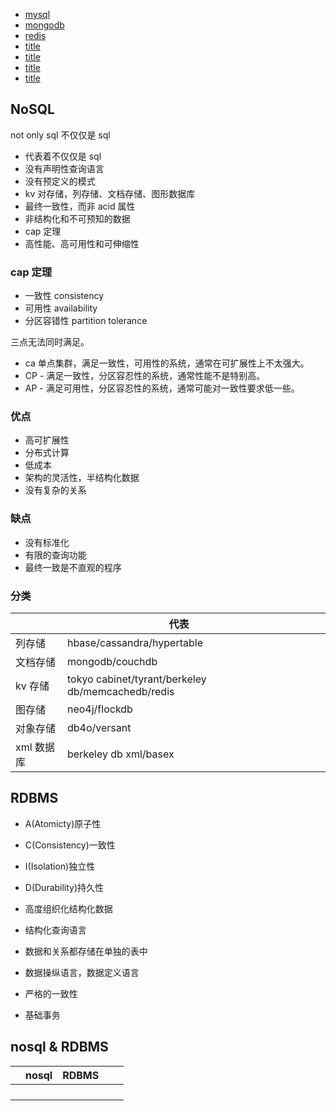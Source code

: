 - [mysql](/db/mysql/index.html)
- [mongodb](/db/mongodb/index.html)
- [redis](/db/redis/index.html)
- [title](/db/title/index.html)
- [title](/db/title/index.html)
- [title](/db/title/index.html)
- [title](/db/title/index.html)

## NoSQL

not only sql 不仅仅是 sql

- 代表着不仅仅是 sql
- 没有声明性查询语言
- 没有预定义的模式
- kv 对存储，列存储、文档存储、图形数据库
- 最终一致性，而非 acid 属性
- 非结构化和不可预知的数据
- cap 定理
- 高性能、高可用性和可伸缩性

### cap 定理

- 一致性 consistency
- 可用性 availability
- 分区容错性 partition tolerance

三点无法同时满足。

- ca 单点集群，满足一致性，可用性的系统，通常在可扩展性上不太强大。
- CP - 满足一致性，分区容忍性的系统，通常性能不是特别高。
- AP - 满足可用性，分区容忍性的系统，通常可能对一致性要求低一些。

### 优点

- 高可扩展性
- 分布式计算
- 低成本
- 架构的灵活性，半结构化数据
- 没有复杂的关系

### 缺点

- 没有标准化
- 有限的查询功能
- 最终一致是不直观的程序

### 分类

|            | 代表                                              |     |     |     |
| ---------- | ------------------------------------------------- | --- | --- | --- |
| 列存储     | hbase/cassandra/hypertable                        |     |     |     |
| 文档存储   | mongodb/couchdb                                   |     |     |     |
| kv 存储    | tokyo cabinet/tyrant/berkeley db/memcachedb/redis |     |     |     |
| 图存储     | neo4j/flockdb                                     |     |     |     |
| 对象存储   | db4o/versant                                      |     |     |     |
| xml 数据库 | berkeley db xml/basex                             |     |     |     |

## RDBMS

- A(Atomicty)原子性
- C(Consistency)一致性
- I(Isolation)独立性
- D(Durability)持久性

- 高度组织化结构化数据
- 结构化查询语言
- 数据和关系都存储在单独的表中
- 数据操纵语言，数据定义语言
- 严格的一致性
- 基础事务

## nosql & RDBMS

|     | nosql | RDBMS |     |     |
| --- | ----- | ----- | --- | --- |
|     |       |       |     |     |
|     |       |       |     |     |
|     |       |       |     |     |
|     |       |       |     |     |
